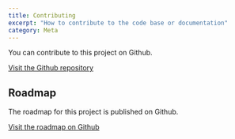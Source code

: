 ```yaml
---
title: Contributing
excerpt: "How to contribute to the code base or documentation"
category: Meta
---
```


You can contribute to this project on Github.

[Visit the Github repository](https://github.com/jonodrew/mentor-match)

## Roadmap

The roadmap for this project is published on Github.

[Visit the roadmap on Github](https://github.com/users/jonodrew/projects/1)